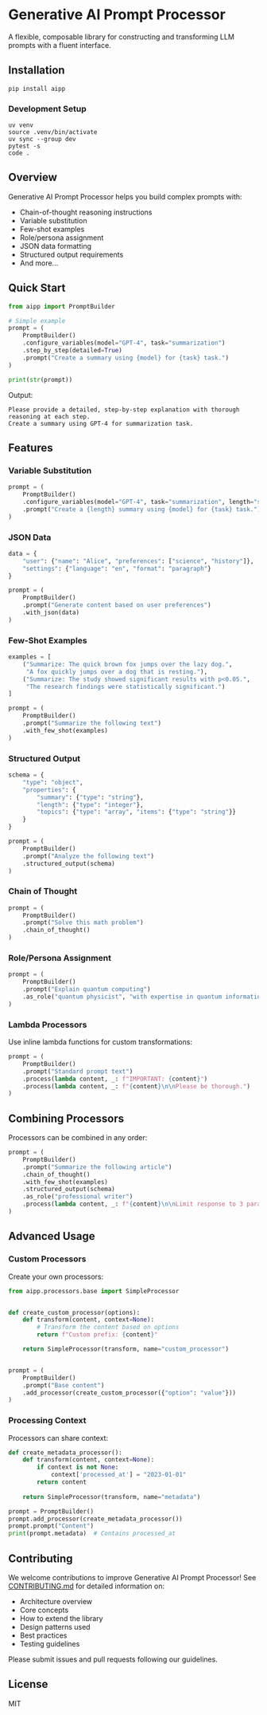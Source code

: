 # Generative AI Prompt Processor

A flexible, composable library for constructing and transforming LLM prompts with a fluent interface.

## Installation

```
pip install aipp
```

### Development Setup

```
uv venv
source .venv/bin/activate
uv sync --group dev
pytest -s
code .
```

## Overview

Generative AI Prompt Processor helps you build complex prompts with:

- Chain-of-thought reasoning instructions
- Variable substitution
- Few-shot examples
- Role/persona assignment
- JSON data formatting
- Structured output requirements
- And more...

## Quick Start

```python
from aipp import PromptBuilder

# Simple example
prompt = (
    PromptBuilder()
    .configure_variables(model="GPT-4", task="summarization")
    .step_by_step(detailed=True)
    .prompt("Create a summary using {model} for {task} task.")
)

print(str(prompt))
```

Output:
```
Please provide a detailed, step-by-step explanation with thorough reasoning at each step.
Create a summary using GPT-4 for summarization task.
```

## Features

### Variable Substitution

```python
prompt = (
    PromptBuilder()
    .configure_variables(model="GPT-4", task="summarization", length="short")
    .prompt("Create a {length} summary using {model} for {task} task.")
)
```

### JSON Data

```python
data = {
    "user": {"name": "Alice", "preferences": ["science", "history"]},
    "settings": {"language": "en", "format": "paragraph"}
}

prompt = (
    PromptBuilder()
    .prompt("Generate content based on user preferences")
    .with_json(data)
)
```

### Few-Shot Examples

```python
examples = [
    ("Summarize: The quick brown fox jumps over the lazy dog.",
     "A fox quickly jumps over a dog that is resting."),
    ("Summarize: The study showed significant results with p<0.05.",
     "The research findings were statistically significant.")
]

prompt = (
    PromptBuilder()
    .prompt("Summarize the following text")
    .with_few_shot(examples)
)
```

### Structured Output

```python
schema = {
    "type": "object",
    "properties": {
        "summary": {"type": "string"},
        "length": {"type": "integer"},
        "topics": {"type": "array", "items": {"type": "string"}}
    }
}

prompt = (
    PromptBuilder()
    .prompt("Analyze the following text")
    .structured_output(schema)
)
```

### Chain of Thought

```python
prompt = (
    PromptBuilder()
    .prompt("Solve this math problem")
    .chain_of_thought()
)
```

### Role/Persona Assignment

```python
prompt = (
    PromptBuilder()
    .prompt("Explain quantum computing")
    .as_role("quantum physicist", "with expertise in quantum information theory")
)
```

### Lambda Processors

Use inline lambda functions for custom transformations:

```python
prompt = (
    PromptBuilder()
    .prompt("Standard prompt text")
    .process(lambda content, _: f"IMPORTANT: {content}")
    .process(lambda content, _: f"{content}\n\nPlease be thorough.")
)
```

## Combining Processors

Processors can be combined in any order:

```python
prompt = (
    PromptBuilder()
    .prompt("Summarize the following article")
    .chain_of_thought()
    .with_few_shot(examples)
    .structured_output(schema)
    .as_role("professional writer")
    .process(lambda content, _: f"{content}\n\nLimit response to 3 paragraphs.")
)
```

## Advanced Usage

### Custom Processors

Create your own processors:

```python
from aipp.processors.base import SimpleProcessor


def create_custom_processor(options):
    def transform(content, context=None):
        # Transform the content based on options
        return f"Custom prefix: {content}"

    return SimpleProcessor(transform, name="custom_processor")


prompt = (
    PromptBuilder()
    .prompt("Base content")
    .add_processor(create_custom_processor({"option": "value"}))
)
```

### Processing Context

Processors can share context:

```python
def create_metadata_processor():
    def transform(content, context=None):
        if context is not None:
            context['processed_at'] = "2023-01-01"
        return content
    
    return SimpleProcessor(transform, name="metadata")

prompt = PromptBuilder()
prompt.add_processor(create_metadata_processor())
prompt.prompt("Content")
print(prompt.metadata)  # Contains processed_at
```

## Contributing

We welcome contributions to improve Generative AI Prompt Processor! See [CONTRIBUTING.md](https://github.com/descoped/aipp/blob/master/CONTRIBUTING.md) for detailed information on:

- Architecture overview
- Core concepts
- How to extend the library
- Design patterns used
- Best practices
- Testing guidelines

Please submit issues and pull requests following our guidelines.

## License

MIT
